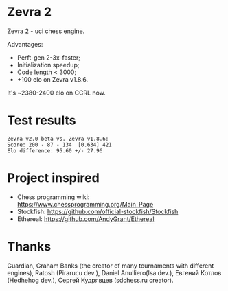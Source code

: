 # Zevra 2

Zevra 2 - uci chess engine.

Advantages:

+ Perft-gen 2-3x-faster;
+ Initialization speedup;
+ Code length < 3000;
+ +100 elo on Zevra v1.8.6.

It's ~2380-2400 elo on CCRL now.

# Test results
```
Zevra v2.0 beta vs. Zevra v1.8.6:
Score: 200 - 87 - 134  [0.634] 421
Elo difference: 95.60 +/- 27.96
```

# Project inspired
+ Chess programming wiki: https://www.chessprogramming.org/Main_Page
+ Stockfish: https://github.com/official-stockfish/Stockfish
+ Ethereal: https://github.com/AndyGrant/Ethereal

# Thanks
Guardian, Graham Banks (the creator of many tournaments with
different engines), Ratosh (Pirarucu dev.), Daniel Anulliero(Isa dev.),
Евгений Котлов (Hedhehog dev.), Сергей Кудрявцев (sdchess.ru creator).